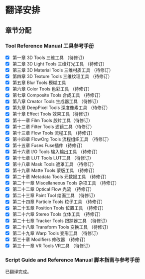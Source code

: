 # 翻译安排

## 章节分配

### Tool Reference Manual 工具参考手册

 - [x] 第一章 3D Tools 三维工具 （待修订）
 - [x] 第二章 3D Light Tools 三维灯光工具 （待修订）
 - [x] 第三章 3D Material Tools 三维材质工具 （待修订）
 - [x] 第四章 3D Texture Tools 三维纹理工具 （待修订）
 - [x] 第五章 Blur Tools 模糊工具 
 - [x] 第六章 Color Tools 色彩工具 （待修订）
 - [x] 第七章 Composite Tools 合成工具 （待修订）
 - [x] 第八章 Creator Tools 生成器工具 （待修订）
 - [x] 第九章 DeepPixel Tools 深度像素工具 （待修订）
 - [x] 第十章 Effect Tools 效果工具（待修订）
 - [x] 第十一章 Film Tools 胶片工具（待修订）
 - [x] 第十二章 Filter Tools 滤镜工具（待修订）
 - [x] 第十三章 Flow Tools 流程工具 （待修订）
 - [x] 第十四章 FlowOrg Tools 流程组织工具 （待修订）
 - [x] 第十五章 Fuses Fuse插件（待修订）
 - [x] 第十六章 I/O Tools 输入输出工具 （待修订）
 - [x] 第十七章 LUT Tools LUT工具 （待修订）
 - [x] 第十八章 Mask Tools 遮罩工具 （待修订）
 - [x] 第十九章 Matte Tools 蒙版工具 （待修订）
 - [x] 第二十章 Metadata Tools 元数据工具 （待修订）
 - [x] 第二十一章 Miscellaneous Tools 杂项工具 （待修订）
 - [x] 第二十二章 Optical Flow 光流 （待修订）
 - [x] 第二十三章 Paint Tool 绘画工具 （待修订）
 - [x] 第二十四章 Particle Tools 粒子工具 （待修订）
 - [x] 第二十五章 Position Tools 位置工具 （待修订）
 - [x] 第二十六章 Stereo Tools 立体工具 （待修订）
 - [x] 第二十七章 Tracker Tools 跟踪器工具 （待修订）
 - [x] 第二十八章 Transform Tools 变换工具 （待修订）
 - [x] 第二十九章 Warp Tools 变形工具 （待修订）
 - [x] 第三十章 Modifiers 修改器 （待修订）
 - [x] 第三十一章 VR Tools VR工具 （待修订）

### Script Guide and Reference Manual 脚本指南与参考手册

已翻译完成。